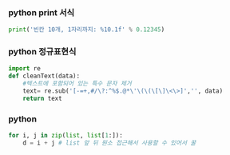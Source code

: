 ### python print 서식

```python
print('빈칸 10개, 1자리까지: %10.1f' % 0.12345)

```

### python 정규표현식

```python
import re
def cleanText(data):
    #텍스트에 포함되어 있는 특수 문자 제거
    text= re.sub('[-=+,#/\?:^%$.@*\'\(\(\[\]\<\>]','', data)
    return text

```

### python 

```python
for i, j in zip(list, list[1:]):
    d = i + j # list 앞 뒤 원소 접근해서 사용할 수 있어서 꿀
```

